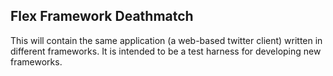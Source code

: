 ## Flex Framework Deathmatch

This will contain the same application (a web-based twitter client) written in different frameworks. It is intended to be a test harness for developing new frameworks. 
